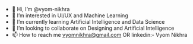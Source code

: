 - 👋 Hi, I’m @vyom-nikhra
- 👀 I’m interested in UI/UX and Machine Learning
- 🌱 I’m currently learning Artificial Intelligence and Data Science
- 💞️ I’m looking to collaborate on Designing and Artificial Intelligence
- 📫 How to reach me vyomnikhra@gmail.com OR linkedin:- Vyom Nikhra

<!---
vyom-nikhra/vyom-nikhra is a ✨ special ✨ repository because its `README.md` (this file) appears on your GitHub profile.
You can click the Preview link to take a look at your changes.
--->
